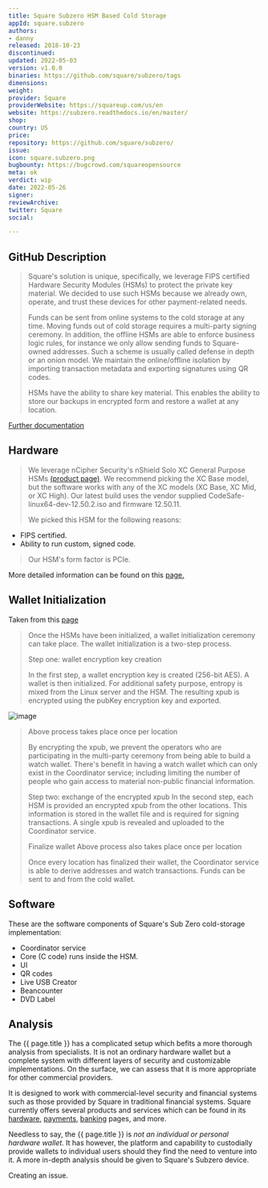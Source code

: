 ```yaml
---
title: Square Subzero HSM Based Cold Storage
appId: square.subzero
authors:
- danny
released: 2018-10-23
discontinued: 
updated: 2022-05-03
version: v1.0.0
binaries: https://github.com/square/subzero/tags
dimensions: 
weight: 
provider: Square
providerWebsite: https://squareup.com/us/en
website: https://subzero.readthedocs.io/en/master/
shop: 
country: US
price: 
repository: https://github.com/square/subzero/
issue: 
icon: square.subzero.png
bugbounty: https://bugcrowd.com/squareopensource
meta: ok
verdict: wip
date: 2022-05-26
signer: 
reviewArchive: 
twitter: Square
social: 

---
```


## GitHub Description 

> Square's solution is unique, specifically, we leverage FIPS certified Hardware Security Modules (HSMs) to protect the private key material. We decided to use such HSMs because we already own, operate, and trust these devices for other payment-related needs.
>
> Funds can be sent from online systems to the cold storage at any time. Moving funds out of cold storage requires a multi-party signing ceremony. In addition, the offline HSMs are able to enforce business logic rules, for instance we only allow sending funds to Square-owned addresses. Such a scheme is usually called defense in depth or an onion model. We maintain the online/offline isolation by importing transaction metadata and exporting signatures using QR codes.
>
> HSMs have the ability to share key material. This enables the ability to store our backups in encrypted form and restore a wallet at any location.

[Further documentation](https://subzero.readthedocs.io/en/master/)

## Hardware 

> We leverage nCipher Security's nShield Solo XC General Purpose HSMs [(product page)](https://www.entrust.com/digital-security/hsm/products/nshield-hsms/nshield-solo). We recommend picking the XC Base model, but the software works with any of the XC models (XC Base, XC Mid, or XC High). Our latest build uses the vendor supplied CodeSafe-linux64-dev-12.50.2.iso and firmware 12.50.11.
>
> We picked this HSM for the following reasons:
> 
- FIPS certified.
- Ability to run custom, signed code.
>
> Our HSM's form factor is PCIe. 

More detailed information can be found on this [page.](https://subzero.readthedocs.io/en/master/physical_components/#choosing-secure-locations)

## Wallet Initialization 

Taken from this [page](https://subzero.readthedocs.io/en/master/wallet_initialization/)

> Once the HSMs have been initialized, a wallet initialization ceremony can take place. The wallet initialization is a two-step process.
>
> Step one: wallet encryption key creation
>
> In the first step, a wallet encryption key is created (256-bit AES). A wallet is then initialized. For additional safety purpose, entropy is mixed from the Linux server and the HSM. The resulting xpub is encrypted using the pubKey encryption key and exported.
>

![image](https://subzero.readthedocs.io/en/master/init_wallet.png)
>
> Above process takes place once per location
>
> By encrypting the xpub, we prevent the operators who are participating in the multi-party ceremony from being able to build a watch wallet. There's benefit in having a watch wallet which can only exist in the Coordinator service; including limiting the number of people who gain access to material non-public financial information.
>
> Step two: exchange of the encrypted xpub
> In the second step, each HSM is provided an encrypted xpub from the other locations. This information is stored in the wallet file and is required for signing transactions. A single xpub is revealed and uploaded to the Coordinator service.
>
> Finalize wallet Above process also takes place once per location
>
> Once every location has finalized their wallet, the Coordinator service is able to derive addresses and watch transactions. Funds can be sent to and from the cold wallet.

## Software 

These are the software components of Square's Sub Zero cold-storage implementation:

- Coordinator service
- Core (C code) runs inside the HSM.
- UI
- QR codes
- Live USB Creator
- Beancounter
- DVD Label

## Analysis 

The {{ page.title }} has a complicated setup which befits a more thorough analysis from specialists. It is not an ordinary hardware wallet but a complete system with different layers of security and customizable implementations. On the surface, we can assess that it is more appropriate for other commercial providers. 

It is designed to work with commercial-level security and financial systems such as those provided by Square in traditional financial systems. Square currently offers several products and services which can be found in its [hardware](https://squareup.com/us/en/hardware), [payments](https://squareup.com/us/en/payments), [banking](https://squareup.com/us/en/banking) pages, and more. 

Needless to say, the {{ page.title }} is *not an individual or personal hardware wallet*. It has however, the platform and capability to custodially provide wallets to individual users should they find the need to venture into it. A more in-depth analysis should be given to Square's Subzero device. 

Creating an issue.   



